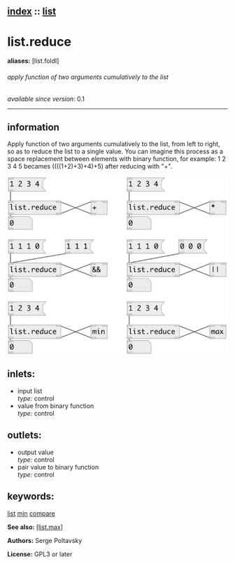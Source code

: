 [index](index.html) :: [list](category_list.html)
---

# list.reduce
**aliases:** [list.foldl]


###### apply function of two arguments cumulatively to the list

*available since version:* 0.1

---


## information
Apply function of two arguments cumulatively to the list, from left to right, so as to reduce the list to a single value. You can imagine this process as a space replacement between elements with binary function, for example: 1 2 3 4 5 becames ((((1+2)+3)+4)+5) after reducing with &#34;+&#34;.


[![example](../examples/img/list.reduce.jpg)](../examples/pd/list.reduce.pd)









## inlets:

* input list<br>
_type:_ control
* value from binary function<br>
_type:_ control



## outlets:

* output value<br>
_type:_ control
* pair value to binary function<br>
_type:_ control



## keywords:

[list](keywords/list.html)
[min](keywords/min.html)
[compare](keywords/compare.html)



**See also:**
[\[list.max\]](list.max.html)




**Authors:** Serge Poltavsky




**License:** GPL3 or later






